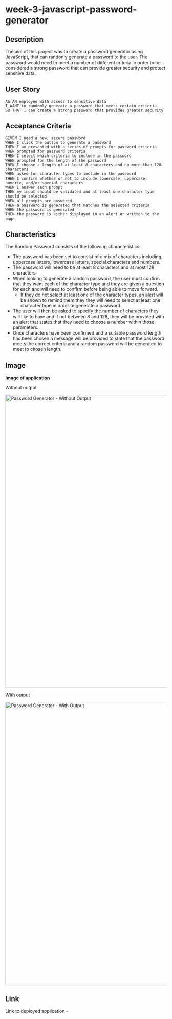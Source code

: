 # week-3-javascript-password-generator

## Description 

The aim of this project was to create a password generator using JavaScript, that can randonly generate a password to the user. The password would need to meet a number of different criteria in order to be considered a strong password that can provide greater security and protect sensitive data. 

## User Story

```
AS AN employee with access to sensitive data
I WANT to randomly generate a password that meets certain criteria
SO THAT I can create a strong password that provides greater security
```

## Acceptance Criteria

```
GIVEN I need a new, secure password
WHEN I click the button to generate a password
THEN I am presented with a series of prompts for password criteria
WHEN prompted for password criteria
THEN I select which criteria to include in the password
WHEN prompted for the length of the password
THEN I choose a length of at least 8 characters and no more than 128 characters
WHEN asked for character types to include in the password
THEN I confirm whether or not to include lowercase, uppercase, numeric, and/or special characters
WHEN I answer each prompt
THEN my input should be validated and at least one character type should be selected
WHEN all prompts are answered
THEN a password is generated that matches the selected criteria
WHEN the password is generated
THEN the password is either displayed in an alert or written to the page
```

## Characteristics

The Random Password consists of the following characteristics:

* The password has been set to consist of a mix of characters including, uppercase letters, lowercase letters, special characters and numbers.
* The password will need to be at least 8 characters and at most 128 characters 
* When looking to generate a random password, the user must confirm that they want each of the character type and they are given a question for each and will need to confirm before being able to move forward.
    * If they do not select at least one of the character types, an alert will be shown to remind them they they will need to select at least one character type in order to generate a password.
* The user will then be asked to specify the number of characters they will like to have and if not between 8 and 128, they will be provided with an alert that states that they need to choose a number within those parameters. 
* Once characters have been confirmed and a suitable password length has been chosen a message will be provided to state that the password meets the correct criteria and a random password will be generated to meet to chosen length.

## Image

**Image of application**

Without output 

<img width="913" alt="Password Generator - Without Output" src="https://github.com/e-aji/week-3-javascript-password-generator/assets/156595423/5e1dd541-ea3e-4e51-95c3-4031092b1095">


With output

<img width="883" alt="Password Generator - With Output" src="https://github.com/e-aji/week-3-javascript-password-generator/assets/156595423/e26b86b4-5ad9-475a-8463-89ac40bc9fc6">

## Link 

Link to deployed application - 
